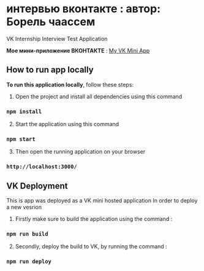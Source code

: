 # интервью вконтакте : автор: Борель чаассем

VK Internship Interview Test Application

**Мое мини-приложение ВКОНТАКТЕ** : [My VK Mini App](https://vk.com/app51878174_800999390)

## How to run app locally

**To run this application locally**, follow these steps:

1. Open the project and install all dependencies using this command

### `npm install`

2. Start the application using this command

### `npm start`

3. Then open the running application on your browser

### `http://localhost:3000/`

## VK Deployment

This is app was deployed as a VK mini hosted application
In order to deploy a new vesrion

1. Firstly make sure to build the application using the command :

### `npm run build`

2. Secondly, deploy the build to VK, by running the command :

### `npm run deploy`
